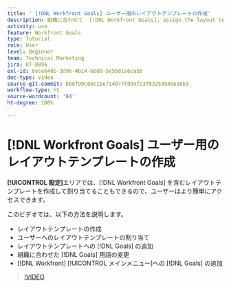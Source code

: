 ```yaml
---
title: ' [!DNL Workfront Goals] ユーザー用のレイアウトテンプレートの作成'
description: 組織に合わせて  [!DNL Workfront Goals], assign the layout template to users, and change [!DNL Goals]  用語を使用してレイアウトテンプレートを作成する方法を説明します。
activity: use
feature: Workfront Goals
type: Tutorial
role: User
level: Beginner
team: Technical Marketing
jira: KT-8896
exl-id: 6ece64db-3d96-4b14-bbd0-5e5b81e6cab5
doc-type: video
source-git-commit: bbdf99c6bc1be714077fd94fc3f8325394de36b3
workflow-type: ht
source-wordcount: '84'
ht-degree: 100%

---
```


# [!DNL Workfront Goals] ユーザー用のレイアウトテンプレートの作成

**[!UICONTROL 設定]**&#x200B;エリアでは、[!DNL Workfront Goals] を含むレイアウトテンプレートを作成して割り当てることもできるので、ユーザーはより簡単にアクセスできます。

このビデオでは、以下の方法を説明します。

* レイアウトテンプレートの作成
* ユーザーへのレイアウトテンプレートの割り当て
* レイアウトテンプレートへの [!DNL Goals] の追加
* 組織に合わせた [!DNL Goals] 用語の変更
* [!DNL Workfront] [!UICONTROL メインメニュー]への [!DNL Goals] の追加

>[!VIDEO](https://video.tv.adobe.com/v/335190/?quality=12&learn=on&enablevpops=1)

<!--
Learn more graphic
-->
